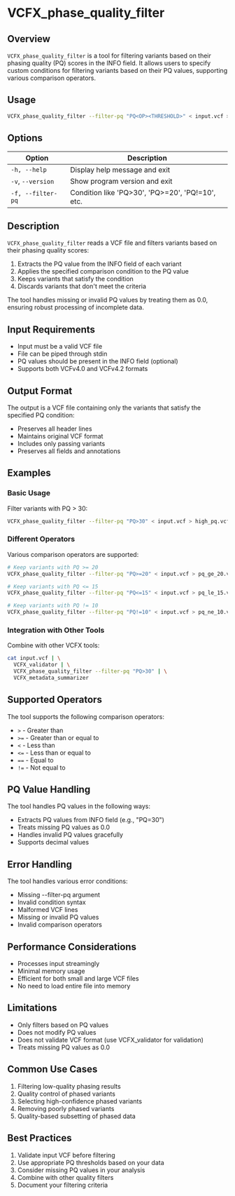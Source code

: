 # VCFX_phase_quality_filter

## Overview

`VCFX_phase_quality_filter` is a tool for filtering variants based on their phasing quality (PQ) scores in the INFO field. It allows users to specify custom conditions for filtering variants based on their PQ values, supporting various comparison operators.

## Usage

```bash
VCFX_phase_quality_filter --filter-pq "PQ<OP><THRESHOLD>" < input.vcf > output.vcf
```

## Options

| Option | Description |
|--------|-------------|
| `-h, --help` | Display help message and exit |
| `-v`, `--version` | Show program version and exit |
| `-f, --filter-pq` | Condition like 'PQ>30', 'PQ>=20', 'PQ!=10', etc. |

## Description

`VCFX_phase_quality_filter` reads a VCF file and filters variants based on their phasing quality scores:

1. Extracts the PQ value from the INFO field of each variant
2. Applies the specified comparison condition to the PQ value
3. Keeps variants that satisfy the condition
4. Discards variants that don't meet the criteria

The tool handles missing or invalid PQ values by treating them as 0.0, ensuring robust processing of incomplete data.

## Input Requirements

- Input must be a valid VCF file
- File can be piped through stdin
- PQ values should be present in the INFO field (optional)
- Supports both VCFv4.0 and VCFv4.2 formats

## Output Format

The output is a VCF file containing only the variants that satisfy the specified PQ condition:
- Preserves all header lines
- Maintains original VCF format
- Includes only passing variants
- Preserves all fields and annotations

## Examples

### Basic Usage

Filter variants with PQ > 30:

```bash
VCFX_phase_quality_filter --filter-pq "PQ>30" < input.vcf > high_pq.vcf
```

### Different Operators

Various comparison operators are supported:

```bash
# Keep variants with PQ >= 20
VCFX_phase_quality_filter --filter-pq "PQ>=20" < input.vcf > pq_ge_20.vcf

# Keep variants with PQ <= 15
VCFX_phase_quality_filter --filter-pq "PQ<=15" < input.vcf > pq_le_15.vcf

# Keep variants with PQ != 10
VCFX_phase_quality_filter --filter-pq "PQ!=10" < input.vcf > pq_ne_10.vcf
```

### Integration with Other Tools

Combine with other VCFX tools:

```bash
cat input.vcf | \
  VCFX_validator | \
  VCFX_phase_quality_filter --filter-pq "PQ>30" | \
  VCFX_metadata_summarizer
```

## Supported Operators

The tool supports the following comparison operators:
- `>` - Greater than
- `>=` - Greater than or equal to
- `<` - Less than
- `<=` - Less than or equal to
- `==` - Equal to
- `!=` - Not equal to

## PQ Value Handling

The tool handles PQ values in the following ways:
- Extracts PQ values from INFO field (e.g., "PQ=30")
- Treats missing PQ values as 0.0
- Handles invalid PQ values gracefully
- Supports decimal values

## Error Handling

The tool handles various error conditions:
- Missing --filter-pq argument
- Invalid condition syntax
- Malformed VCF lines
- Missing or invalid PQ values
- Invalid comparison operators

## Performance Considerations

- Processes input streamingly
- Minimal memory usage
- Efficient for both small and large VCF files
- No need to load entire file into memory

## Limitations

- Only filters based on PQ values
- Does not modify PQ values
- Does not validate VCF format (use VCFX_validator for validation)
- Treats missing PQ values as 0.0

## Common Use Cases

1. Filtering low-quality phasing results
2. Quality control of phased variants
3. Selecting high-confidence phased variants
4. Removing poorly phased variants
5. Quality-based subsetting of phased data

## Best Practices

1. Validate input VCF before filtering
2. Use appropriate PQ thresholds based on your data
3. Consider missing PQ values in your analysis
4. Combine with other quality filters
5. Document your filtering criteria 